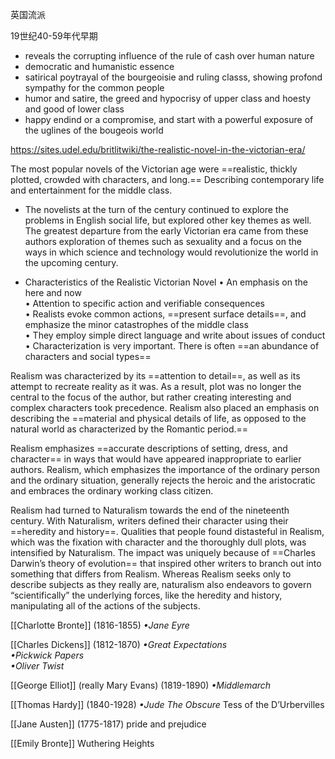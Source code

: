 英国流派

19世纪40-59年代早期
- reveals the corrupting influence of the rule of cash over human nature
- democratic and humanistic essence
- satirical poytrayal of the bourgeoisie and ruling classs, showing profond sympathy for the common people
- humor and satire, the greed and hypocrisy of upper class and hoesty and good of lower class
- happy endind or a compromise, and start with a powerful exposure of the uglines of the bougeois world 

https://sites.udel.edu/britlitwiki/the-realistic-novel-in-the-victorian-era/

The most popular novels of the Victorian age were ==realistic, thickly plotted, crowded with characters, and long.== Describing contemporary life and entertainment for the middle class.

- The novelists at the turn of the century continued to explore the problems in English social life, but explored other key themes as well. The greatest departure from the early Victorian era came from these authors exploration of themes such as sexuality and a focus on the ways in which science and technology would revolutionize the world in the upcoming century.

- Characteristics of the Realistic Victorian Novel
• An emphasis on the here and now  
• Attention to specific action and verifiable consequences  
• Realists evoke common actions, ==present surface details==, and emphasize the minor catastrophes of the middle class  
• They employ simple direct language and write about issues of conduct  
• Characterization is very important. There is often ==an abundance of characters and social types==

Realism was characterized by its ==attention to detail==, as well as its attempt to recreate reality as it was. As a result, plot was no longer the central to the focus of the author, but rather creating interesting and complex characters took precedence. 
Realism also placed an emphasis on describing the ==material and physical details of life, as opposed to the natural world as characterized by the Romantic period.==

Realism emphasizes ==accurate descriptions of setting, dress, and character== in ways that would have appeared inappropriate to earlier authors. Realism, which emphasizes the importance of the ordinary person and the ordinary situation, generally rejects the heroic and the aristocratic and embraces the ordinary working class citizen.


Realism had turned to Naturalism towards the end of the nineteenth century. With Naturalism, writers defined their character using their ==heredity and history==. Qualities that people found distasteful in Realism, which was the fixation with character and the thoroughly dull plots, was intensified by Naturalism. The impact was uniquely because of ==Charles Darwin’s theory of evolution== that inspired other writers to branch out into something that differs from Realism. Whereas Realism seeks only to describe subjects as they really are, naturalism also endeavors to govern “scientifically” the underlying forces, like the heredity and history, manipulating all of the actions of the subjects.









[[Charlotte Bronte]] (1816-1855) 
_•Jane Eyre_

[[Charles Dickens]] (1812-1870)
_•Great Expectations_  
_•Pickwick Papers_  
_•Oliver Twist_

[[George Elliot]] (really Mary Evans) (1819-1890)
_•Middlemarch_

[[Thomas Hardy]] (1840-1928)
_•Jude The Obscure_
Tess of the D’Urbervilles

[[Jane Austen]] (1775-1817)
 pride and prejudice
 
 [[Emily Bronte]]
 Wuthering Heights
 
 
 
 